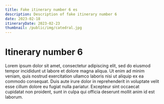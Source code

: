 ```yaml
---
title: Fake itinerary number 6 es 
description: Description of fake itinerary number 6
date: 2023-02-18
itineraryDate: 2023-02-23
thumbnail: /public/img/catedral.jpg
---
```


# Itinerary number 6

Lorem ipsum dolor sit amet, consectetur adipiscing elit, sed do eiusmod tempor incididunt ut labore et dolore magna aliqua. Ut enim ad minim veniam, quis nostrud exercitation ullamco laboris nisi ut aliquip ex ea commodo consequat. Duis aute irure dolor in reprehenderit in voluptate velit esse cillum dolore eu fugiat nulla pariatur. Excepteur sint occaecat cupidatat non proident, sunt in culpa qui officia deserunt mollit anim id est laborum.
